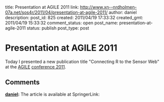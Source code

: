 title: Presentation at AGILE 2011
link: http://www.xn--nrdholmen-07a.net/sos4r/2011/04/presentation-at-agile-2011/
author: daniel
description: 
post_id: 825
created: 2011/04/19 17:33:32
created_gmt: 2011/04/19 15:33:32
comment_status: open
post_name: presentation-at-agile-2011
status: publish
post_type: post

# Presentation at AGILE 2011

Today I presented a new publication title "Connecting R to the Sensor Web" at the [AGILE](http://www.agile-online.org/) [conference 2011](http://www.uu.nl/faculty/geosciences/EN/agile2011/Pages/default.aspx).

## Comments

**[daniel](#59 "2011-05-07 14:12:26"):** The article is available at SpringerLink:

